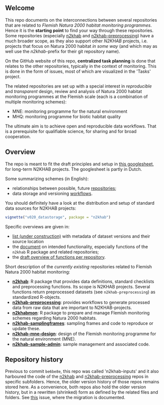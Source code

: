 ## Welcome

This repo documents on the interconnections between several repositories that are related to *Flemish Natura 2000 habitat monitoring programmes*.
Hence it is the **starting point** to find your way through these repositories.
Some repositories (especially [n2khab](https://github.com/inbo/n2khab) and [n2khab-preprocessing](https://github.com/inbo/n2khab-preprocessing)) have a much broader scope,
as they also support other _N2KHAB_ projects, i.e. projects that focus on Natura 2000 habitat _in some way_ (and which may as well use the _n2khab_-prefix for their git repository name).

On the GitHub website of this repo, **centralized task planning** is done that relates to the other repositories, typically in the context of monitoring.
This is done in the form of issues, most of which are visualized in the 'Tasks' project.

The related repositories are set up with a special interest in _reproducible_ and _transparent_ design, review and analysis of Natura 2000 habitat monitoring programmes at the Flemish scale (each is a combination of multiple monitoring schemes):

- MNE: monitoring programme for the natural environment
- MHQ: monitoring programme for biotic habitat quality

The ultimate aim is to achieve open and reproducible data workflows.
That is a prerequisite for qualifiable science, for sharing and for broad cooperation.


## Overview

The repo is meant to fit the draft principles and setup in [this googlesheet](https://docs.google.com/spreadsheets/d/18U4AmiMnnApbgQTnfWbeZ3dAH3_4ISxUob_SX-maKV8), for long-term N2KHAB projects.
The googlesheet is partly in Dutch.

Some summarizing schemes (in English):

- relationships between possible, future [repositories](https://drive.google.com/open?id=1RQsjxch0YKdqJSPIDjCG_wEbYTlP3oDv);
- data storage and versioning [workflows](https://drive.google.com/open?id=1xZz9f9n8zSUxBJvW6WEFLyDK7Ya0u4iN).

You should definitely have a look at the distribution and setup of standard data sources for N2KHAB projects:

```r
vignette("v020_datastorage", package = "n2khab")
```

Specific overviews are given in:

- [list (under construction)](https://docs.google.com/spreadsheets/d/1E8ERlfYwP3OjluL8d7_4rR1W34ka4LRCE35JTxf3WMI) with metadata of dataset versions and their source location
- the [document](functionality.md) on intended functionality, especially functions of the `n2khab` R package and related repositories;
- the [draft overview of functions per repository](https://docs.google.com/spreadsheets/d/18U4AmiMnnApbgQTnfWbeZ3dAH3_4ISxUob_SX-maKV8/edit#gid=924567109).

Short description of the _currently existing_ repositories related to Flemish Natura 2000 habitat monitoring:

- **[n2khab](https://github.com/inbo/n2khab)**: R package that provides data definitions, standard checklists and preprocessing functions.
Its scope is N2KHAB projects.
Several functions return preprocessed datasets (see `n2khab-preprocessing`) as standardized R-objects.
- **[n2khab-preprocessing](https://github.com/inbo/n2khab-preprocessing)**: provides workflows to generate processed data from raw data that are important to N2KHAB-projects.
- **[n2khabmon](https://github.com/inbo/n2khabmon)**: R package to prepare and manage Flemish monitoring schemes regarding Natura 2000 habitats.
- **[n2khab-samplingframes](https://github.com/inbo/n2khab-samplingframes)**: sampling frames and code to reproduce or update these.
- **[n2khab-mne-design](https://github.com/inbo/n2khab-mne-design)**: design of the Flemish monitoring programme for the natural environment (MNE).
- **[n2khab-sample-admin](https://github.com/inbo/n2khab-sample-admin)**: sample management and associated code.



## Repository history

Previous to commit `be6be8e`, this repo was called 'n2khab-inputs' and it also harboured the code of the [n2khab](https://github.com/inbo/n2khab) and [n2khab-preprocessing](https://github.com/inbo/n2khab-preprocessing) repos in specific subfolders.
Hence, the older version history of those repos remains stored here.
As a convenience, both repos also hold the older version history, but in a rewritten (shrinked) form as defined by the related files and folders.
See [this](https://github.com/inbo/n2khab-monitoring/issues/28) issue, where the migration is documented.

